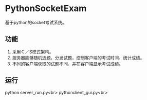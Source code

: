 # PythonSocketExam
基于python的socket考试系统。

## 功能
1) 采用Ｃ／S模式架构。
2) 服务器能够随机选题，分发试题，控制客户端的考试时间、统计成绩。
3) 不同的客户端获取的试题不同，并在客户端显示考试成绩。

## 运行
python server_run.py\<br> 
pythonclient_gui.py\<br> 

